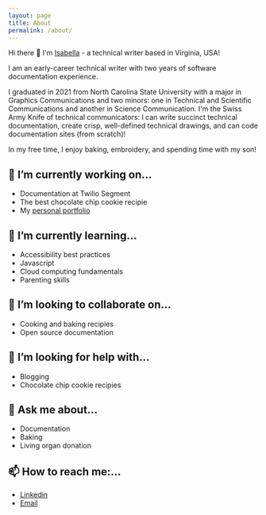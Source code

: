 ```yaml
---
layout: page
title: About
permalink: /about/
---
```


Hi there 👋 I'm [Isabella](https://isabella-goss.github.io/portfolio/) - a technical writer based in Virginia, USA!

I am an early-career technical writer with two years of software documentation experience.

I graduated in 2021 from North Carolina State University with a major in Graphics Communications and two minors: one in Technical and Scientific Communications and another in Science Communication. I'm the Swiss Army Knife of technical communicators: I can write succinct technical documentation, create crisp, well-defined technical drawings, and can code documentation sites (from scratch)!

In my free time, I enjoy baking, embroidery, and spending time with my son!

## 🔭 I’m currently working on...
  - Documentation at Twilio Segment
  - The best chocolate chip cookie recipie
  - My [personal portfolio](https://isabella-goss.github.io/portfolio/)

## 🌱 I’m currently learning...
  - Accessibility best practices
  - Javascript
  - Cloud computing fundamentals
  - Parenting skills

## 👯 I’m looking to collaborate on...
  - Cooking and baking recipies
  - Open source documentation
  
## 🤔 I’m looking for help with...
  - Blogging
  - Chocolate chip cookie recipies

## 💬 Ask me about...
  - Documentation
  - Baking
  - Living organ donation

## 📫 How to reach me:...
  - [Linkedin](https://www.linkedin.com/in/gossisabella/)
  - [Email](mailto:forstisabella@gmail.com)
              